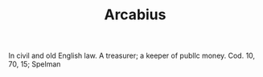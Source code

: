 ---
title: Arcabius
letter: A
permalink: "/definitions/bld-arcabius.html"
body: In civil and old English law. A treasurer; a keeper of publlc money. Cod. 10,
  70, 15; Spelman
published_at: '2018-07-07'
source: Black's Law Dictionary 2nd Ed (1910)
layout: post
---